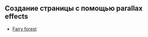 ## Создание страницы с помощью  parallax effects
 
- [Fairy forest](http://dashmenko.github.io/Fairy-forest/)
